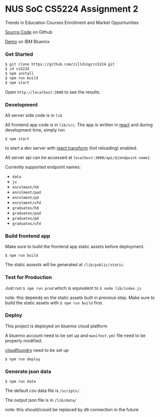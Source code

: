 # NUS SoC CS5224 Assignment 2

Trends in Education Courses Enrollment and Market Opportunities

[Source Code](https://github.com/zillding/cs5224) on Github

[Demo](http://zillding.mybluemix.net/) on IBM Bluemix

### Get Started

```bash
$ git clone https://github.com/zillding/cs5224.git
$ cd cs5224
$ npm install
$ npm run build
$ npm start
```

Open `http://localhost:3000` to see the results.

### Development

All server side code is in `lib`

All frontend app code is in `lib/src`. The app is written in [react](https://facebook.github.io/react/)
and during development time, simply run

`$ npm start`

to start a dev server with [react transform](https://github.com/gaearon/react-transform-boilerplate)
(hot reloading) enabled.

All server api can be accessed at `localhost:3000/api/${endpoint-name}`

Currently supported endpoint names:

+ `data`
+ `jv`
+ `enrolment/hd`
+ `enrolment/pad`
+ `enrolment/pd`
+ `enrolment/ufd`
+ `graduates/hd`
+ `graduates/pad`
+ `graduates/pd`
+ `graduates/ufd`

### Build frontend app

Make sure to build the frontend app static assets before deployment.

`$ npm run build`

The static assests will be generated at `/lib/public/static`.

### Test for Production

Just run `$ npm run prod` which is equivalent to `$ node lib/index.js`

note: this depends on the static assets built in previous step. Make sure to build
the static assets with `$ npm run build` first.

### Deploy

This project is deployed on bluemix cloud platform

A bluemix account need to be set up and `manifest.yml` file need to be properly
modified.

[cloudfoundry](https://github.com/cloudfoundry/cli/releases) need to be set up

`$ npm run deploy`

### Generate json data

`$ npm run data`

The default csv data file is `/scripts/`.

The output json file is in `/lib/data/`

note: this should/could be replaced by db connection in the future
